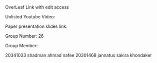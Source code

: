 OverLeaf Link with edit access

Unlisted Youtube Video:

Paper presentation slides link:

Group Number:
26

Group Member:

20341033 shadman ahmad nafee
20301468 jannatus sakira khondaker
